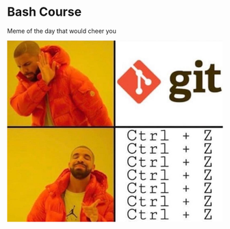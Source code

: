 # Bash Course

Meme of the day that would cheer you

![meme]

[meme]: https://github.com/jessline-h/bash_course/blob/master/r_1840117_3JUPn.jpg

